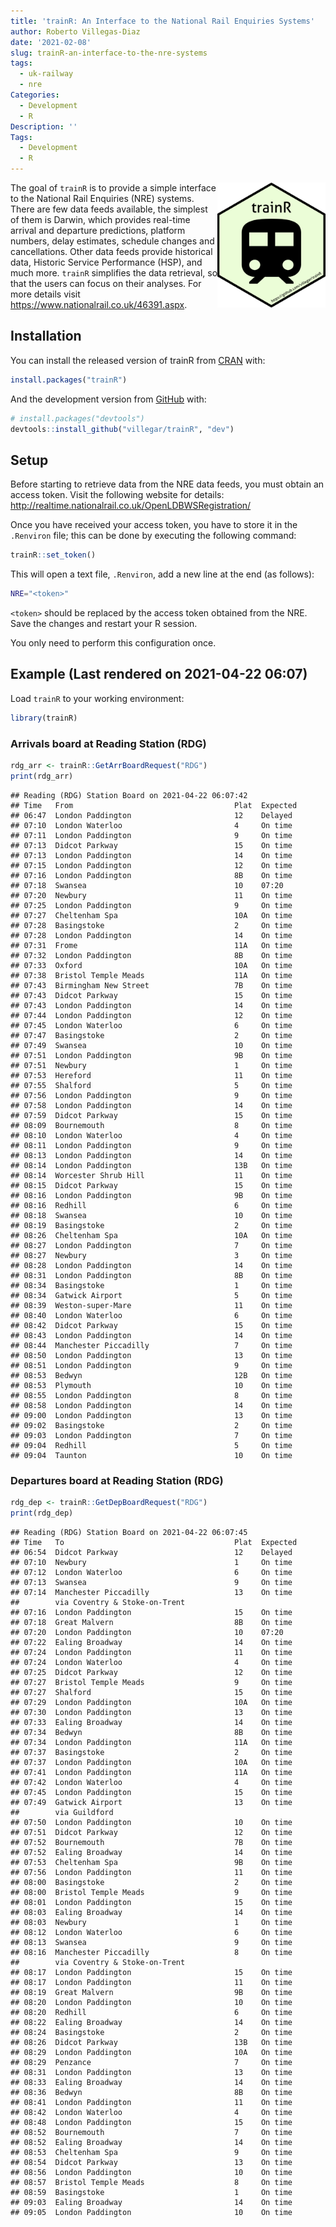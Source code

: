 ```yaml
---
title: 'trainR: An Interface to the National Rail Enquiries Systems'
author: Roberto Villegas-Diaz
date: '2021-02-08'
slug: trainR-an-interface-to-the-nre-systems
tags:
  - uk-railway
  - nre
Categories:
  - Development
  - R
Description: ''
Tags:
  - Development
  - R
---
```


<img src="https://raw.githubusercontent.com/villegar/trainR/main/inst/images/logo.png" alt="logo" align="right" height=200px/>

The goal of `trainR` is to provide a simple interface to the 
National Rail Enquiries (NRE) systems. There are few data feeds 
available, the simplest of them is Darwin, which provides real-time 
arrival and departure predictions, platform numbers, delay estimates, 
schedule changes and cancellations. Other data feeds provide historical 
data, Historic Service Performance (HSP), and much more. `trainR` 
simplifies the data retrieval, so that the users can focus on their 
analyses. For more details visit 
https://www.nationalrail.co.uk/46391.aspx.

## Installation

You can install the released version of trainR from [CRAN](https://CRAN.R-project.org) with:

``` r
install.packages("trainR")
```

And the development version from [GitHub](https://github.com/) with:

``` r
# install.packages("devtools")
devtools::install_github("villegar/trainR", "dev")
```

## Setup
Before starting to retrieve data from the NRE data feeds, you must obtain an access token. 
Visit the following website for details: http://realtime.nationalrail.co.uk/OpenLDBWSRegistration/

Once you have received your access token, you have to store it in the `.Renviron` file; this can be 
done by executing the following command:


```r
trainR::set_token()
```

This will open a text file, `.Renviron`, add a new line at the end (as follows):

```bash
NRE="<token>"
```

`<token>` should be replaced by the access token obtained from the NRE. Save the changes and restart 
your R session.

You only need to perform this configuration once.

## Example (Last rendered on 2021-04-22 06:07)

Load `trainR` to your working environment:

```r
library(trainR)
```

### Arrivals board at Reading Station (RDG)


```r
rdg_arr <- trainR::GetArrBoardRequest("RDG")
print(rdg_arr)
```

```
## Reading (RDG) Station Board on 2021-04-22 06:07:42
## Time   From                                    Plat  Expected
## 06:47  London Paddington                       12    Delayed
## 07:10  London Waterloo                         4     On time
## 07:11  London Paddington                       9     On time
## 07:13  Didcot Parkway                          15    On time
## 07:13  London Paddington                       14    On time
## 07:15  London Paddington                       12    On time
## 07:16  London Paddington                       8B    On time
## 07:18  Swansea                                 10    07:20
## 07:20  Newbury                                 11    On time
## 07:25  London Paddington                       9     On time
## 07:27  Cheltenham Spa                          10A   On time
## 07:28  Basingstoke                             2     On time
## 07:28  London Paddington                       14    On time
## 07:31  Frome                                   11A   On time
## 07:32  London Paddington                       8B    On time
## 07:33  Oxford                                  10A   On time
## 07:38  Bristol Temple Meads                    11A   On time
## 07:43  Birmingham New Street                   7B    On time
## 07:43  Didcot Parkway                          15    On time
## 07:43  London Paddington                       14    On time
## 07:44  London Paddington                       12    On time
## 07:45  London Waterloo                         6     On time
## 07:47  Basingstoke                             2     On time
## 07:49  Swansea                                 10    On time
## 07:51  London Paddington                       9B    On time
## 07:51  Newbury                                 1     On time
## 07:53  Hereford                                11    On time
## 07:55  Shalford                                5     On time
## 07:56  London Paddington                       9     On time
## 07:58  London Paddington                       14    On time
## 07:59  Didcot Parkway                          15    On time
## 08:09  Bournemouth                             8     On time
## 08:10  London Waterloo                         4     On time
## 08:11  London Paddington                       9     On time
## 08:13  London Paddington                       14    On time
## 08:14  London Paddington                       13B   On time
## 08:14  Worcester Shrub Hill                    11    On time
## 08:15  Didcot Parkway                          15    On time
## 08:16  London Paddington                       9B    On time
## 08:16  Redhill                                 6     On time
## 08:18  Swansea                                 10    On time
## 08:19  Basingstoke                             2     On time
## 08:26  Cheltenham Spa                          10A   On time
## 08:27  London Paddington                       7     On time
## 08:27  Newbury                                 3     On time
## 08:28  London Paddington                       14    On time
## 08:31  London Paddington                       8B    On time
## 08:34  Basingstoke                             1     On time
## 08:34  Gatwick Airport                         5     On time
## 08:39  Weston-super-Mare                       11    On time
## 08:40  London Waterloo                         6     On time
## 08:42  Didcot Parkway                          15    On time
## 08:43  London Paddington                       14    On time
## 08:44  Manchester Piccadilly                   7     On time
## 08:50  London Paddington                       13    On time
## 08:51  London Paddington                       9     On time
## 08:53  Bedwyn                                  12B   On time
## 08:53  Plymouth                                10    On time
## 08:55  London Paddington                       8     On time
## 08:58  London Paddington                       14    On time
## 09:00  London Paddington                       13    On time
## 09:02  Basingstoke                             2     On time
## 09:03  London Paddington                       7     On time
## 09:04  Redhill                                 5     On time
## 09:04  Taunton                                 10    On time
```

### Departures board at Reading Station (RDG)


```r
rdg_dep <- trainR::GetDepBoardRequest("RDG")
print(rdg_dep)
```

```
## Reading (RDG) Station Board on 2021-04-22 06:07:45
## Time   To                                      Plat  Expected
## 06:54  Didcot Parkway                          12    Delayed
## 07:10  Newbury                                 1     On time
## 07:12  London Waterloo                         6     On time
## 07:13  Swansea                                 9     On time
## 07:14  Manchester Piccadilly                   13    On time
##        via Coventry & Stoke-on-Trent           
## 07:16  London Paddington                       15    On time
## 07:18  Great Malvern                           8B    On time
## 07:20  London Paddington                       10    07:20
## 07:22  Ealing Broadway                         14    On time
## 07:24  London Paddington                       11    On time
## 07:24  London Waterloo                         4     On time
## 07:25  Didcot Parkway                          12    On time
## 07:27  Bristol Temple Meads                    9     On time
## 07:27  Shalford                                15    On time
## 07:29  London Paddington                       10A   On time
## 07:30  London Paddington                       13    On time
## 07:33  Ealing Broadway                         14    On time
## 07:34  Bedwyn                                  8B    On time
## 07:34  London Paddington                       11A   On time
## 07:37  Basingstoke                             2     On time
## 07:37  London Paddington                       10A   On time
## 07:41  London Paddington                       11A   On time
## 07:42  London Waterloo                         4     On time
## 07:45  London Paddington                       15    On time
## 07:49  Gatwick Airport                         13    On time
##        via Guildford                           
## 07:50  London Paddington                       10    On time
## 07:51  Didcot Parkway                          12    On time
## 07:52  Bournemouth                             7B    On time
## 07:52  Ealing Broadway                         14    On time
## 07:53  Cheltenham Spa                          9B    On time
## 07:56  London Paddington                       11    On time
## 08:00  Basingstoke                             2     On time
## 08:00  Bristol Temple Meads                    9     On time
## 08:01  London Paddington                       15    On time
## 08:03  Ealing Broadway                         14    On time
## 08:03  Newbury                                 1     On time
## 08:12  London Waterloo                         6     On time
## 08:13  Swansea                                 9     On time
## 08:16  Manchester Piccadilly                   8     On time
##        via Coventry & Stoke-on-Trent           
## 08:17  London Paddington                       15    On time
## 08:17  London Paddington                       11    On time
## 08:19  Great Malvern                           9B    On time
## 08:20  London Paddington                       10    On time
## 08:20  Redhill                                 6     On time
## 08:22  Ealing Broadway                         14    On time
## 08:24  Basingstoke                             2     On time
## 08:26  Didcot Parkway                          13B   On time
## 08:29  London Paddington                       10A   On time
## 08:29  Penzance                                7     On time
## 08:31  London Paddington                       13    On time
## 08:33  Ealing Broadway                         14    On time
## 08:36  Bedwyn                                  8B    On time
## 08:41  London Paddington                       11    On time
## 08:42  London Waterloo                         4     On time
## 08:48  London Paddington                       15    On time
## 08:52  Bournemouth                             7     On time
## 08:52  Ealing Broadway                         14    On time
## 08:53  Cheltenham Spa                          9     On time
## 08:54  Didcot Parkway                          13    On time
## 08:56  London Paddington                       10    On time
## 08:57  Bristol Temple Meads                    8     On time
## 08:59  Basingstoke                             1     On time
## 09:03  Ealing Broadway                         14    On time
## 09:05  London Paddington                       10    On time
```
